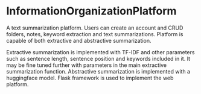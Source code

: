 # InformationOrganizationPlatform

A text summarization platform. Users can create an account and CRUD folders, notes, keyword extraction and text summarizations. Platform is capable of both extractive and abstractive summarization.

Extractive summarization is implemented with TF-IDF and other parameters such as sentence length, sentence position and keywords included in it. It may be fine tuned further with parameters in the main extractive summarization function.
Abstractive summarization is implemented with a huggingface model.
Flask framework is used to implement the web platform.
